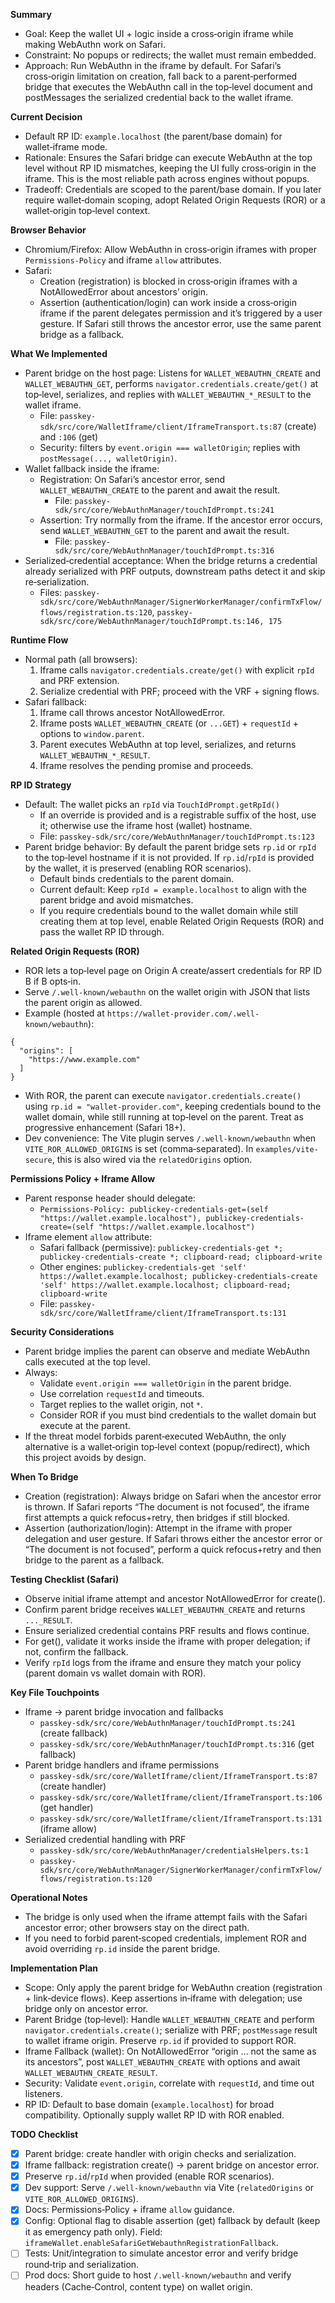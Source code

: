 **Summary**
- Goal: Keep the wallet UI + logic inside a cross‑origin iframe while making WebAuthn work on Safari.
- Constraint: No popups or redirects; the wallet must remain embedded.
- Approach: Run WebAuthn in the iframe by default. For Safari’s cross‑origin limitation on creation, fall back to a parent‑performed bridge that executes the WebAuthn call in the top‑level document and postMessages the serialized credential back to the wallet iframe.

**Current Decision**
- Default RP ID: `example.localhost` (the parent/base domain) for wallet‑iframe mode.
- Rationale: Ensures the Safari bridge can execute WebAuthn at the top level without RP ID mismatches, keeping the UI fully cross‑origin in the iframe. This is the most reliable path across engines without popups.
- Tradeoff: Credentials are scoped to the parent/base domain. If you later require wallet‑domain scoping, adopt Related Origin Requests (ROR) or a wallet‑origin top‑level context.

**Browser Behavior**
- Chromium/Firefox: Allow WebAuthn in cross‑origin iframes with proper `Permissions-Policy` and iframe `allow` attributes.
- Safari:
  - Creation (registration) is blocked in cross‑origin iframes with a NotAllowedError about ancestors’ origin.
  - Assertion (authentication/login) can work inside a cross‑origin iframe if the parent delegates permission and it’s triggered by a user gesture. If Safari still throws the ancestor error, use the same parent bridge as a fallback.

**What We Implemented**
- Parent bridge on the host page: Listens for `WALLET_WEBAUTHN_CREATE` and `WALLET_WEBAUTHN_GET`, performs `navigator.credentials.create/get()` at top‑level, serializes, and replies with `WALLET_WEBAUTHN_*_RESULT` to the wallet iframe.
  - File: `passkey-sdk/src/core/WalletIframe/client/IframeTransport.ts:87` (create) and `:106` (get)
  - Security: filters by `event.origin === walletOrigin`; replies with `postMessage(..., walletOrigin)`.
- Wallet fallback inside the iframe:
  - Registration: On Safari’s ancestor error, send `WALLET_WEBAUTHN_CREATE` to the parent and await the result.
    - File: `passkey-sdk/src/core/WebAuthnManager/touchIdPrompt.ts:241`
  - Assertion: Try normally from the iframe. If the ancestor error occurs, send `WALLET_WEBAUTHN_GET` to the parent and await the result.
    - File: `passkey-sdk/src/core/WebAuthnManager/touchIdPrompt.ts:316`
- Serialized‑credential acceptance: When the bridge returns a credential already serialized with PRF outputs, downstream paths detect it and skip re‑serialization.
  - Files: `passkey-sdk/src/core/WebAuthnManager/SignerWorkerManager/confirmTxFlow/flows/registration.ts:120`, `passkey-sdk/src/core/WebAuthnManager/touchIdPrompt.ts:146, 175`

**Runtime Flow**
- Normal path (all browsers):
  1) Iframe calls `navigator.credentials.create/get()` with explicit `rpId` and PRF extension.
  2) Serialize credential with PRF; proceed with the VRF + signing flows.
- Safari fallback:
  1) Iframe call throws ancestor NotAllowedError.
  2) Iframe posts `WALLET_WEBAUTHN_CREATE` (or `...GET`) + `requestId` + options to `window.parent`.
  3) Parent executes WebAuthn at top level, serializes, and returns `WALLET_WEBAUTHN_*_RESULT`.
  4) Iframe resolves the pending promise and proceeds.

**RP ID Strategy**
- Default: The wallet picks an `rpId` via `TouchIdPrompt.getRpId()`
  - If an override is provided and is a registrable suffix of the host, use it; otherwise use the iframe host (wallet) hostname.
  - File: `passkey-sdk/src/core/WebAuthnManager/touchIdPrompt.ts:123`
- Parent bridge behavior: By default the parent bridge sets `rp.id` or `rpId` to the top‑level hostname if it is not provided. If `rp.id`/`rpId` is provided by the wallet, it is preserved (enabling ROR scenarios).
  - Default binds credentials to the parent domain.
  - Current default: Keep `rpId = example.localhost` to align with the parent bridge and avoid mismatches.
  - If you require credentials bound to the wallet domain while still creating them at top level, enable Related Origin Requests (ROR) and pass the wallet RP ID through.

**Related Origin Requests (ROR)**
- ROR lets a top‑level page on Origin A create/assert credentials for RP ID B if B opts‑in.
- Serve `/.well-known/webauthn` on the wallet origin with JSON that lists the parent origin as allowed.
- Example (hosted at `https://wallet-provider.com/.well-known/webauthn`):
```
{
  "origins": [
    "https://www.example.com"
  ]
}
```
- With ROR, the parent can execute `navigator.credentials.create()` using `rp.id = "wallet-provider.com"`, keeping credentials bound to the wallet domain, while still running at top‑level on the parent. Treat as progressive enhancement (Safari 18+).
 - Dev convenience: The Vite plugin serves `/.well-known/webauthn` when `VITE_ROR_ALLOWED_ORIGINS` is set (comma‑separated). In `examples/vite-secure`, this is also wired via the `relatedOrigins` option.

**Permissions Policy + Iframe Allow**
- Parent response header should delegate:
  - `Permissions-Policy: publickey-credentials-get=(self "https://wallet.example.localhost"), publickey-credentials-create=(self "https://wallet.example.localhost")`
- Iframe element `allow` attribute:
  - Safari fallback (permissive): `publickey-credentials-get *; publickey-credentials-create *; clipboard-read; clipboard-write`
  - Other engines: `publickey-credentials-get 'self' https://wallet.example.localhost; publickey-credentials-create 'self' https://wallet.example.localhost; clipboard-read; clipboard-write`
  - File: `passkey-sdk/src/core/WalletIframe/client/IframeTransport.ts:131`

**Security Considerations**
- Parent bridge implies the parent can observe and mediate WebAuthn calls executed at the top level.
- Always:
  - Validate `event.origin === walletOrigin` in the parent bridge.
  - Use correlation `requestId` and timeouts.
  - Target replies to the wallet origin, not `*`.
  - Consider ROR if you must bind credentials to the wallet domain but execute at the parent.
- If the threat model forbids parent‑executed WebAuthn, the only alternative is a wallet‑origin top‑level context (popup/redirect), which this project avoids by design.

**When To Bridge**
- Creation (registration): Always bridge on Safari when the ancestor error is thrown. If Safari reports “The document is not focused”, the iframe first attempts a quick refocus+retry, then bridges if still blocked.
- Assertion (authorization/login): Attempt in the iframe with proper delegation and user gesture. If Safari throws either the ancestor error or “The document is not focused”, perform a quick refocus+retry and then bridge to the parent as a fallback.

**Testing Checklist (Safari)**
- Observe initial iframe attempt and ancestor NotAllowedError for create().
- Confirm parent bridge receives `WALLET_WEBAUTHN_CREATE` and returns `..._RESULT`.
- Ensure serialized credential contains PRF results and flows continue.
- For get(), validate it works inside the iframe with proper delegation; if not, confirm the fallback.
- Verify `rpId` logs from the iframe and ensure they match your policy (parent domain vs wallet domain with ROR).

**Key File Touchpoints**
- Iframe → parent bridge invocation and fallbacks
  - `passkey-sdk/src/core/WebAuthnManager/touchIdPrompt.ts:241` (create fallback)
  - `passkey-sdk/src/core/WebAuthnManager/touchIdPrompt.ts:316` (get fallback)
- Parent bridge handlers and iframe permissions
  - `passkey-sdk/src/core/WalletIframe/client/IframeTransport.ts:87` (create handler)
  - `passkey-sdk/src/core/WalletIframe/client/IframeTransport.ts:106` (get handler)
  - `passkey-sdk/src/core/WalletIframe/client/IframeTransport.ts:131` (iframe allow)
- Serialized credential handling with PRF
  - `passkey-sdk/src/core/WebAuthnManager/credentialsHelpers.ts:1`
  - `passkey-sdk/src/core/WebAuthnManager/SignerWorkerManager/confirmTxFlow/flows/registration.ts:120`

**Operational Notes**
- The bridge is only used when the iframe attempt fails with the Safari ancestor error; other browsers stay on the direct path.
- If you need to forbid parent‑scoped credentials, implement ROR and avoid overriding `rp.id` inside the parent bridge.

**Implementation Plan**
- Scope: Only apply the parent bridge for WebAuthn creation (registration + link‑device flows). Keep assertions in‑iframe with delegation; use bridge only on ancestor error.
- Parent Bridge (top‑level): Handle `WALLET_WEBAUTHN_CREATE` and perform `navigator.credentials.create()`; serialize with PRF; `postMessage` result to wallet iframe origin. Preserve `rp.id` if provided to support ROR.
- Iframe Fallback (wallet): On NotAllowedError “origin … not the same as its ancestors”, post `WALLET_WEBAUTHN_CREATE` with options and await `WALLET_WEBAUTHN_CREATE_RESULT`.
- Security: Validate `event.origin`, correlate with `requestId`, and time out listeners.
- RP ID: Default to base domain (`example.localhost`) for broad compatibility. Optionally supply wallet RP ID with ROR enabled.

**TODO Checklist**
- [x] Parent bridge: create handler with origin checks and serialization.
- [x] Iframe fallback: registration create() → parent bridge on ancestor error.
- [x] Preserve `rp.id`/`rpId` when provided (enable ROR scenarios).
- [x] Dev support: Serve `/.well-known/webauthn` via Vite (`relatedOrigins` or `VITE_ROR_ALLOWED_ORIGINS`).
- [x] Docs: Permissions‑Policy + iframe `allow` guidance.
- [x] Config: Optional flag to disable assertion (get) fallback by default (keep it as emergency path only). Field: `iframeWallet.enableSafariGetWebauthnRegistrationFallback`.
- [ ] Tests: Unit/integration to simulate ancestor error and verify bridge round‑trip and serialization.
- [ ] Prod docs: Short guide to host `/.well-known/webauthn` and verify headers (Cache‑Control, content type) on wallet origin.
